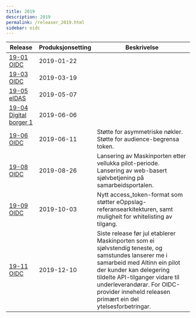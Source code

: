```yaml
---
title: 2019
description: 2019
permalink: /releaser_2019.html
sidebar: oidc
---
```


|Release|Produksjonsetting|Beskrivelse|
|-|-|-|
|[19-01 OIDC](19-01_OIDC.html)|2019-01-22||
|[19-03 OIDC](19-03_OIDC.html)|2019-03-19| |
|[19-05 eIDAS](19-05_eIDAS.html)|2019-05-07| |
|[19-04 Digital borger 1](19-04_Digital_borger_1.html)|2019-06-06| |
|[19-06 OIDC](19-06_OIDC.html)|2019-06-11| Støtte for asymmetriske nøkler.    Støtte for audience-begrensa token. |
|[19-08 OIDC](19-08_OIDC.html)|2019-08-26| Lansering av Maskinporten etter vellukka pilot-periode.    Lansering av web-basert sjølvbetjening på samarbeidsportalen. |
|[19-09 OIDC](19-09_OIDC.html)|2019-10-03| Nytt access_token-format som støtter eOppslag-referansearkitekturen, samt muligheit for whitelisting av tilgang. |
|[19-11 OIDC](19-11_OIDC.html)|2019-12-10| Siste release før jul etablerer Maskinporten som ei sjølvstendig teneste, og samstundes lanserer me i samarbeid med Altinn ein pilot der kunder kan delegering tildelte API-tilganger vidare til underleverandørar.    For OIDC-provider inneheld releasen primært ein del ytelsesforbetringar.  |
